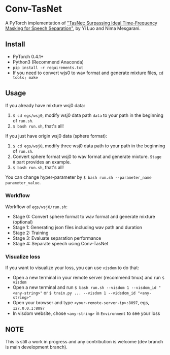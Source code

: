 # Conv-TasNet
A PyTorch implementation of ["TasNet: Surpassing Ideal Time-Frequency Masking for Speech Separation"](https://arxiv.org/abs/1809.07454), by Yi Luo and Nima Mesgarani.

## Install
- PyTorch 0.4.1+
- Python3 (Recommend Anaconda)
- `pip install -r requirements.txt`
- If you need to convert wjs0 to wav format and generate mixture files, `cd tools; make`

## Usage
If you already have mixture wsj0 data:
1. `$ cd egs/wsj0`, modify wsj0 data path `data` to your path in the beginning of `run.sh`.
2. `$ bash run.sh`, that's all!

If you just have origin wsj0 data (sphere format):
1. `$ cd egs/wsj0`, modify three wsj0 data path to your path in the beginning of `run.sh`.
2. Convert sphere format wsj0 to wav format and generate mixture. `Stage 0` part provides an example.
3. `$ bash run.sh`, that's all!

You can change hyper-parameter by `$ bash run.sh --parameter_name parameter_value`.

### Workflow
Workflow of `egs/wsj0/run.sh`:
- Stage 0: Convert sphere format to wav format and generate mixture (optional)
- Stage 1: Generating json files including wav path and duration
- Stage 2: Training
- Stage 3: Evaluate separation performance
- Stage 4: Separate speech using Conv-TasNet

### Visualize loss
If you want to visualize your loss, you can use `visdom` to do that:
- Open a new terminal in your remote server (recommend tmux) and run `$ visdom`
- Open a new terminal and run `$ bash run.sh --visdom 1 --visdom_id "<any-string>"` or `$ train.py ... --visdom 1 --vidsdom_id "<any-string>"`
- Open your browser and type `<your-remote-server-ip>:8097`, egs, `127.0.0.1:8097`
- In visdom website, chose `<any-string>` in `Environment` to see your loss

## NOTE
This is still a work in progress and any contribution is welcome (dev branch is main development branch).
